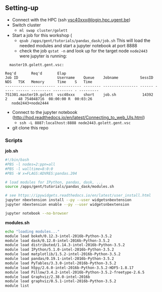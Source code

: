 ## Setting-up

- Connect with the HPC (ssh vsc40xxx@login.hpc.ugent.be)
- Switch cluster 
  + `ml swap cluster/golett`
- Start a job for this workshop (
  + `qsub /apps/gent/tutorials/pandas_dask/job.sh` This will load the needed modules and start a jupyter notebook at port 8888
  + check the job `qstat -n` and look up for the target node `node2443` were jupyter is running:

```
  master19.golett.gent.vsc: 
                                                                                  Req'd       Req'd       Elap
Job ID                  Username    Queue    Jobname          SessID  NDS   TSK   Memory      Time    S   Time
----------------------- ----------- -------- ---------------- ------ ----- ------ --------- --------- - ---------
751301.master19.golett  vsc40xxx    short    job.sh            14392     2     48 754048716  08:00:00 R  00:03:26
   node2443+node2444
  ```

- Connect to the jupyter notebook (http://hod.readthedocs.io/en/latest/Connecting_to_web_UIs.html)
  +  `ssh -L 8887:localhost:8888 node2443.golett.gent.vsc`
- git clone this repo


### Scripts


**job.sh**
```bash
#!/bin/bash
#PBS -l nodes=2:ppn=all
#PBS -l walltime=8:0:0
#PBS -W x=FLAGS:ADVRES:pandas.204

# load modules for IPython, pandas, dask, ...
source /apps/gent/tutorials/pandas_dask/modules.sh

# see https://ipywidgets.readthedocs.io/en/latest/user_install.html
jupyter nbextension install --py --user widgetsnbextension
jupyter nbextension enable --py --user widgetsnbextension

jupyter notebook --no-browser
```

**modules.sh**
```bash 
echo "loading modules..."
module load bokeh/0.12.3-intel-2016b-Python-3.5.2
module load dask/0.12.0-intel-2016b-Python-3.5.2
module load distributed/1.14.3-intel-2016b-Python-3.5.2
module load IPython/5.1.0-intel-2016b-Python-3.5.2
module load matplotlib/1.5.2-intel-2016b-Python-3.5.2
module load pandas/0.19.1-intel-2016b-Python-3.5.2
module load PyTables/3.3.0-intel-2016b-Python-3.5.2
module load h5py/2.6.0-intel-2016b-Python-3.5.2-HDF5-1.8.17
module load Pillow/3.4.2-intel-2016b-Python-3.5.2-freetype-2.6.5
module load Graphviz/2.38.0-intel-2016b
module load graphviz/0.5.1-intel-2016b-Python-3.5.2
module list
```
